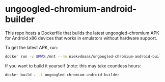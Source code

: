 # ungoogled-chromium-android-builder

This repo hosts a Dockerfile that builds the latest ungoogled-chromium APK for Android x86 devices that works in emulators without hardware support.

To get the latest APK, run:
```bash
docker run -v $PWD:/mnt --rm niekvdmaas/ungoogled-chromium-android-builder cp -R /apks /mnt
```

If you want to build it yourself (note: this may take countless hours:
```bash
docker build . -t ungoogled-chromium-android-builder
```